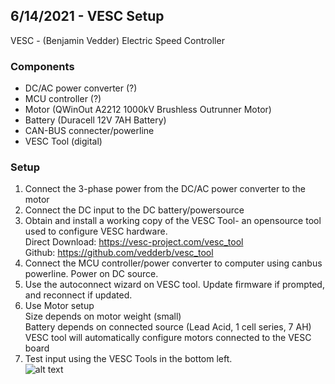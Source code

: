 ## 6/14/2021 - VESC Setup 
VESC - (Benjamin Vedder) Electric Speed Controller

### Components
- DC/AC power converter (?)
- MCU controller (?)
- Motor (QWinOut A2212 1000kV Brushless Outrunner Motor)
- Battery (Duracell 12V 7AH Battery) 
- CAN-BUS connecter/powerline
- VESC Tool (digital)

### Setup
1. Connect the 3-phase power from the DC/AC power converter to the motor
2. Connect the DC input to the DC battery/powersource
3. Obtain and install a working copy of the VESC Tool- an opensource tool used to configure VESC hardware.    
    Direct Download:  https://vesc-project.com/vesc_tool   
    Github:           https://github.com/vedderb/vesc_tool
4. Connect the MCU controller/power converter to computer using canbus powerline. Power on DC source.
5. Use the autoconnect wizard on VESC tool. Update firmware if prompted, and reconnect if updated.
6. Use Motor setup  
    Size depends on motor weight (small)  
    Battery depends on connected source (Lead Acid, 1 cell series, 7 AH)  
    VESC tool will automatically configure motors connected to the VESC board
8. Test input using the VESC Tools in the bottom left.  
![alt text](https://github.com/Cedar8344/VESC_2021/image/1.PNG?raw=true)
